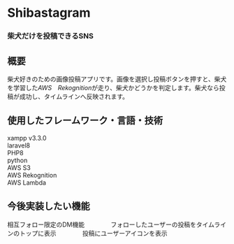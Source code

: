 # Shibastagram



### **柴犬だけ**を投稿できるSNS
  


## 概要  
柴犬好きのための画像投稿アプリです。画像を選択し投稿ボタンを押すと、柴犬を学習した*AWS　Rekognition*が走り、柴犬かどうかを判定します。柴犬なら投稿が成功し、タイムラインへ反映されます。

## 使用したフレームワーク・言語・技術　
xampp v3.3.0  
laravel8  
PHP8  
python  
AWS S3  
AWS Rekognition  
AWS Lambda  

## 今後実装したい機能　　
相互フォロー限定のDM機能　　　　
フォローしたユーザーの投稿をタイムラインのトップに表示　　　　
投稿にユーザーアイコンを表示　　
